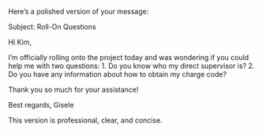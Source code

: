 Here’s a polished version of your message:

Subject: Roll-On Questions

Hi Kim,

I’m officially rolling onto the project today and was wondering if you could help me with two questions:
	1.	Do you know who my direct supervisor is?
	2.	Do you have any information about how to obtain my charge code?

Thank you so much for your assistance!

Best regards,
Gisele

This version is professional, clear, and concise.